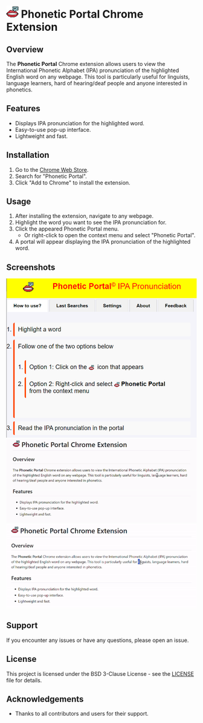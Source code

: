 # <img src="./img/phonetic-portal-64.png" alt="icon" height="32" width="32"/> Phonetic Portal Chrome Extension

## Overview
The **Phonetic Portal** Chrome extension allows users to view the International Phonetic Alphabet (IPA) pronunciation of the highlighted English word on any webpage. This tool is particularly useful for linguists, language learners, hard of hearing/deaf people and anyone interested in phonetics.

## Features
- Displays IPA pronunciation for the highlighted word.
- Easy-to-use pop-up interface.
- Lightweight and fast.

## Installation
1. Go to the [Chrome Web Store](https://chrome.google.com/webstore).
2. Search for "Phonetic Portal".
3. Click "Add to Chrome" to install the extension.

## Usage
1. After installing the extension, navigate to any webpage.
2. Highlight the word you want to see the IPA pronunciation for.
3. Click the appeared Phonetic Portal menu.
   - Or right-click to open the context menu and select "Phonetic Portal".
4. A portal will appear displaying the IPA pronunciation of the highlighted word.

## Screenshots
![Screenshot 1](./img/screenshot-1.JPG)
![Icon GIF](./img/GIF-1.gif)
![Context Menu GIF](./img/GIF-2.gif)

## Support
If you encounter any issues or have any questions, please open an issue.

## License
This project is licensed under the BSD 3-Clause License - see the [LICENSE](LICENSE) file for details.

## Acknowledgements
- Thanks to all contributors and users for their support.
